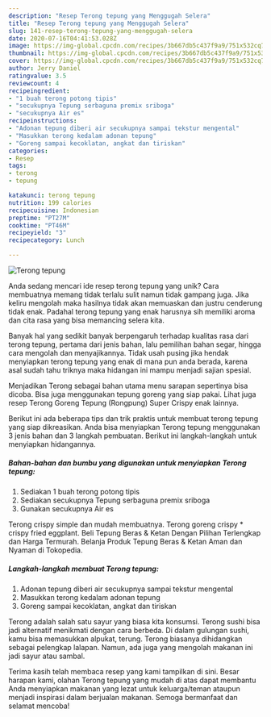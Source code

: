 ```yaml
---
description: "Resep Terong tepung yang Menggugah Selera"
title: "Resep Terong tepung yang Menggugah Selera"
slug: 141-resep-terong-tepung-yang-menggugah-selera
date: 2020-07-16T04:41:53.028Z
image: https://img-global.cpcdn.com/recipes/3b667db5c437f9a9/751x532cq70/terong-tepung-foto-resep-utama.jpg
thumbnail: https://img-global.cpcdn.com/recipes/3b667db5c437f9a9/751x532cq70/terong-tepung-foto-resep-utama.jpg
cover: https://img-global.cpcdn.com/recipes/3b667db5c437f9a9/751x532cq70/terong-tepung-foto-resep-utama.jpg
author: Jerry Daniel
ratingvalue: 3.5
reviewcount: 4
recipeingredient:
- "1 buah terong potong tipis"
- "secukupnya Tepung serbaguna premix sriboga"
- "secukupnya Air es"
recipeinstructions:
- "Adonan tepung diberi air secukupnya sampai tekstur mengental"
- "Masukkan terong kedalam adonan tepung"
- "Goreng sampai kecoklatan, angkat dan tiriskan"
categories:
- Resep
tags:
- terong
- tepung

katakunci: terong tepung 
nutrition: 199 calories
recipecuisine: Indonesian
preptime: "PT27M"
cooktime: "PT46M"
recipeyield: "3"
recipecategory: Lunch

---
```



![Terong tepung](https://img-global.cpcdn.com/recipes/3b667db5c437f9a9/751x532cq70/terong-tepung-foto-resep-utama.jpg)

Anda sedang mencari ide resep terong tepung yang unik? Cara membuatnya memang tidak terlalu sulit namun tidak gampang juga. Jika keliru mengolah maka hasilnya tidak akan memuaskan dan justru cenderung tidak enak. Padahal terong tepung yang enak harusnya sih memiliki aroma dan cita rasa yang bisa memancing selera kita.

Banyak hal yang sedikit banyak berpengaruh terhadap kualitas rasa dari terong tepung, pertama dari jenis bahan, lalu pemilihan bahan segar, hingga cara mengolah dan menyajikannya. Tidak usah pusing jika hendak menyiapkan terong tepung yang enak di mana pun anda berada, karena asal sudah tahu triknya maka hidangan ini mampu menjadi sajian spesial.

Menjadikan Terong sebagai bahan utama menu sarapan sepertinya bisa dicoba. Bisa juga menggunakan tepung goreng yang siap pakai. Lihat juga resep Terong Goreng Tepung (Rongpung) Super Crispy enak lainnya.


Berikut ini ada beberapa tips dan trik praktis untuk membuat terong tepung yang siap dikreasikan. Anda bisa menyiapkan Terong tepung menggunakan 3 jenis bahan dan 3 langkah pembuatan. Berikut ini langkah-langkah untuk menyiapkan hidangannya.

<!--inarticleads1-->

##### Bahan-bahan dan bumbu yang digunakan untuk menyiapkan Terong tepung:

1. Sediakan 1 buah terong potong tipis
1. Sediakan secukupnya Tepung serbaguna premix sriboga
1. Gunakan secukupnya Air es


Terong crispy simple dan mudah membuatnya. Terong goreng crispy * crispy fried eggplant. Beli Tepung Beras &amp; Ketan Dengan Pilihan Terlengkap dan Harga Termurah. Belanja Produk Tepung Beras &amp; Ketan Aman dan Nyaman di Tokopedia. 

<!--inarticleads2-->

##### Langkah-langkah membuat Terong tepung:

1. Adonan tepung diberi air secukupnya sampai tekstur mengental
1. Masukkan terong kedalam adonan tepung
1. Goreng sampai kecoklatan, angkat dan tiriskan


Terong adalah salah satu sayur yang biasa kita konsumsi. Terong sushi bisa jadi alternatif menikmati dengan cara berbeda. Di dalam gulungan sushi, kamu bisa memasukkan alpukat, terung. Terong biasanya dihidangkan sebagai pelengkap lalapan. Namun, ada juga yang mengolah makanan ini jadi sayur atau sambal. 

Terima kasih telah membaca resep yang kami tampilkan di sini. Besar harapan kami, olahan Terong tepung yang mudah di atas dapat membantu Anda menyiapkan makanan yang lezat untuk keluarga/teman ataupun menjadi inspirasi dalam berjualan makanan. Semoga bermanfaat dan selamat mencoba!
